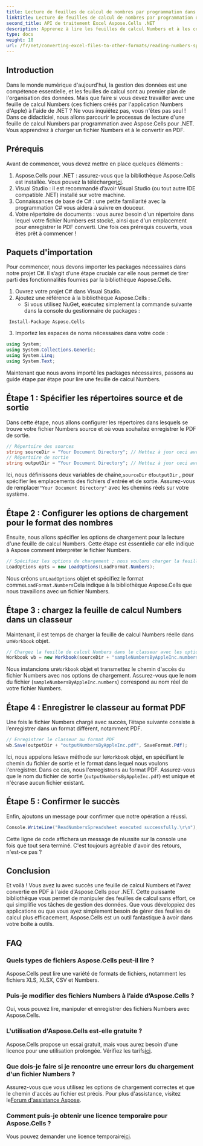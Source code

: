 ```yaml
---
title: Lecture de feuilles de calcul de nombres par programmation dans .NET
linktitle: Lecture de feuilles de calcul de nombres par programmation dans .NET
second_title: API de traitement Excel Aspose.Cells .NET
description: Apprenez à lire les feuilles de calcul Numbers et à les convertir en PDF à l'aide d'Aspose.Cells pour .NET dans ce didacticiel détaillé.
type: docs
weight: 18
url: /fr/net/converting-excel-files-to-other-formats/reading-numbers-spreadsheet/
---
```

## Introduction
Dans le monde numérique d'aujourd'hui, la gestion des données est une compétence essentielle, et les feuilles de calcul sont au premier plan de l'organisation des données. Mais que faire si vous devez travailler avec une feuille de calcul Numbers (ces fichiers créés par l'application Numbers d'Apple) à l'aide de .NET ? Ne vous inquiétez pas, vous n'êtes pas seul ! Dans ce didacticiel, nous allons parcourir le processus de lecture d'une feuille de calcul Numbers par programmation avec Aspose.Cells pour .NET. Vous apprendrez à charger un fichier Numbers et à le convertir en PDF.
## Prérequis
Avant de commencer, vous devez mettre en place quelques éléments :
1. Aspose.Cells pour .NET : assurez-vous que la bibliothèque Aspose.Cells est installée. Vous pouvez la télécharger[ici](https://releases.aspose.com/cells/net/).
2. Visual Studio : il est recommandé d’avoir Visual Studio (ou tout autre IDE compatible .NET) installé sur votre machine.
3. Connaissances de base de C# : une petite familiarité avec la programmation C# vous aidera à suivre en douceur.
4. Votre répertoire de documents : vous aurez besoin d'un répertoire dans lequel votre fichier Numbers est stocké, ainsi que d'un emplacement pour enregistrer le PDF converti.
Une fois ces prérequis couverts, vous êtes prêt à commencer !
## Paquets d'importation
Pour commencer, nous devons importer les packages nécessaires dans notre projet C#. Il s’agit d’une étape cruciale car elle nous permet de tirer parti des fonctionnalités fournies par la bibliothèque Aspose.Cells.
1. Ouvrez votre projet C# dans Visual Studio.
2. Ajoutez une référence à la bibliothèque Aspose.Cells :
   - Si vous utilisez NuGet, exécutez simplement la commande suivante dans la console du gestionnaire de packages :
```
 Install-Package Aspose.Cells
 ```
3. Importez les espaces de noms nécessaires dans votre code :
```csharp
using System;
using System.Collections.Generic;
using System.Linq;
using System.Text;
```
Maintenant que nous avons importé les packages nécessaires, passons au guide étape par étape pour lire une feuille de calcul Numbers.
## Étape 1 : Spécifier les répertoires source et de sortie
Dans cette étape, nous allons configurer les répertoires dans lesquels se trouve votre fichier Numbers source et où vous souhaitez enregistrer le PDF de sortie.
```csharp
// Répertoire des sources
string sourceDir = "Your Document Directory"; // Mettez à jour ceci avec votre répertoire actuel
// Répertoire de sortie
string outputDir = "Your Document Directory"; // Mettez à jour ceci avec votre répertoire actuel
```
 Ici, nous définissons deux variables de chaîne,`sourceDir` et`outputDir` , pour spécifier les emplacements des fichiers d'entrée et de sortie. Assurez-vous de remplacer`"Your Document Directory"` avec les chemins réels sur votre système.
## Étape 2 : Configurer les options de chargement pour le format des nombres
Ensuite, nous allons spécifier les options de chargement pour la lecture d'une feuille de calcul Numbers. Cette étape est essentielle car elle indique à Aspose comment interpréter le fichier Numbers.
```csharp
// Spécifiez les options de chargement ; nous voulons charger la feuille de calcul Numbers
LoadOptions opts = new LoadOptions(LoadFormat.Numbers);
```
 Nous créons un`LoadOptions` objet et spécifiez le format comme`LoadFormat.Numbers`Cela indique à la bibliothèque Aspose.Cells que nous travaillons avec un fichier Numbers. 
## Étape 3 : chargez la feuille de calcul Numbers dans un classeur
Maintenant, il est temps de charger la feuille de calcul Numbers réelle dans un`Workbook` objet.
```csharp
// Chargez la feuille de calcul Numbers dans le classeur avec les options de chargement ci-dessus
Workbook wb = new Workbook(sourceDir + "sampleNumbersByAppleInc.numbers", opts);
```
 Nous instancions un`Workbook` objet et transmettez le chemin d'accès du fichier Numbers avec nos options de chargement. Assurez-vous que le nom du fichier (`sampleNumbersByAppleInc.numbers`) correspond au nom réel de votre fichier Numbers.
## Étape 4 : Enregistrer le classeur au format PDF
Une fois le fichier Numbers chargé avec succès, l’étape suivante consiste à l’enregistrer dans un format différent, notamment PDF.
```csharp
// Enregistrer le classeur au format PDF
wb.Save(outputDir + "outputNumbersByAppleInc.pdf", SaveFormat.Pdf);
```
 Ici, nous appelons le`Save` méthode sur le`Workbook` objet, en spécifiant le chemin du fichier de sortie et le format dans lequel nous voulons l'enregistrer. Dans ce cas, nous l'enregistrons au format PDF. Assurez-vous que le nom du fichier de sortie (`outputNumbersByAppleInc.pdf`) est unique et n'écrase aucun fichier existant.
## Étape 5 : Confirmer le succès
Enfin, ajoutons un message pour confirmer que notre opération a réussi.
```csharp
Console.WriteLine("ReadNumbersSpreadsheet executed successfully.\r\n");
```
Cette ligne de code affichera un message de réussite sur la console une fois que tout sera terminé. C'est toujours agréable d'avoir des retours, n'est-ce pas ?
## Conclusion
Et voilà ! Vous avez lu avec succès une feuille de calcul Numbers et l'avez convertie en PDF à l'aide d'Aspose.Cells pour .NET. Cette puissante bibliothèque vous permet de manipuler des feuilles de calcul sans effort, ce qui simplifie vos tâches de gestion des données. Que vous développiez des applications ou que vous ayez simplement besoin de gérer des feuilles de calcul plus efficacement, Aspose.Cells est un outil fantastique à avoir dans votre boîte à outils.
## FAQ
### Quels types de fichiers Aspose.Cells peut-il lire ?  
Aspose.Cells peut lire une variété de formats de fichiers, notamment les fichiers XLS, XLSX, CSV et Numbers. 
### Puis-je modifier des fichiers Numbers à l’aide d’Aspose.Cells ?  
Oui, vous pouvez lire, manipuler et enregistrer des fichiers Numbers avec Aspose.Cells.
### L'utilisation d'Aspose.Cells est-elle gratuite ?  
 Aspose.Cells propose un essai gratuit, mais vous aurez besoin d'une licence pour une utilisation prolongée. Vérifiez les tarifs[ici](https://purchase.aspose.com/buy).
### Que dois-je faire si je rencontre une erreur lors du chargement d'un fichier Numbers ?  
 Assurez-vous que vous utilisez les options de chargement correctes et que le chemin d'accès au fichier est précis. Pour plus d'assistance, visitez le[Forum d'assistance Aspose](https://forum.aspose.com/c/cells/9).
### Comment puis-je obtenir une licence temporaire pour Aspose.Cells ?  
 Vous pouvez demander une licence temporaire[ici](https://purchase.aspose.com/temporary-license/).